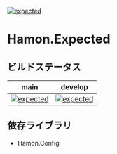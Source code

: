 ﻿[![expected](https://github.com/shibainuudon/HamonCore/actions/workflows/expected.yml/badge.svg)](https://github.com/shibainuudon/HamonCore/actions/workflows/expected.yml)

# Hamon.Expected

## ビルドステータス

| main | develop |
| ---- | ------- |
|[![expected](https://github.com/shibainuudon/HamonCore/actions/workflows/expected.yml/badge.svg?branch=main)](https://github.com/shibainuudon/HamonCore/actions/workflows/expected.yml)|[![expected](https://github.com/shibainuudon/HamonCore/actions/workflows/expected.yml/badge.svg?branch=develop)](https://github.com/shibainuudon/HamonCore/actions/workflows/expected.yml)|

## 依存ライブラリ

* Hamon.Config
